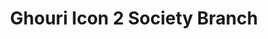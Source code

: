 ---
title: "Ghouri Icon 2 Society Branch"
url: /sukkur/ghouri-icon-2-society-branch/
shop: supermarket
---